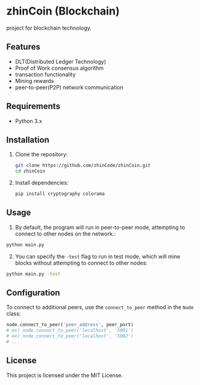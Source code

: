 # zhinCoin (Blockchain)

project for blockchain technology.

## Features
- DLT(Distributed Ledger Technology)
- Proof of Work consensus algorithm
- transaction functionality
- Mining rewards
- peer-to-peer(P2P) network communication

## Requirements

- Python 3.x

## Installation

1. Clone the repository:

    ```sh
    git clone https://github.com/zhinCode/zhinCoin.git
    cd zhinCoin
    ```

2. Install dependencies:

    ```sh
    pip install cryptography colorama
    ```

## Usage

1. By default, the program will run in peer-to-peer mode, attempting to connect to other nodes on the network.:
```sh
python main.py
```

2. You can specify the `-test` flag to run in test mode, which will mine blocks without attempting to connect to other nodes:
```sh
python main.py -test
```


## Configuration

To connect to additional peers, use the `connect_to_peer` method in the `Node` class:

```python
node.connect_to_peer('peer_address', peer_port)
# ex) node.connect_to_peer('localhost', '5001')
# ex) node.connect_to_peer('localhost', '5002')
# ...
```


## License
This project is licensed under the MIT License.

